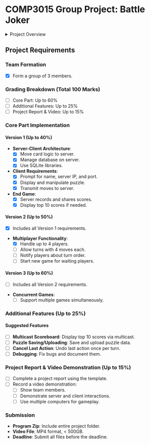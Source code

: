 # COMP3015 Group Project: Battle Joker

<details>
<summary>Project Overview</summary>

- **Game Concept**: Inspired by 2048 using poker cards.
- **Objective**: Combine cards to create a JOKER card.
- **Multiplayer Goal**: Enhance for online play.

</details>

## Project Requirements

### Team Formation
- [x] Form a group of 3 members.

### Grading Breakdown (Total 100 Marks)
- [ ] Core Part: Up to 60%
- [ ] Additional Features: Up to 25%
- [ ] Project Report & Video: Up to 15%

### Core Part Implementation

#### Version 1 (Up to 40%)

- **Server-Client Architecture**:
  - [x] Move card logic to server.
  - [x] Manage database on server.
  - [x] Use SQLite libraries.
- **Client Requirements**:
  - [x] Prompt for name, server IP, and port.
  - [x] Display and manipulate puzzle.
  - [x] Transmit moves to server.
- **End Game**:
  - [x] Server records and shares scores.
  - [x] Display top 10 scores if needed.

#### Version 2 (Up to 50%)

- [x] Includes all Version 1 requirements.
- **Multiplayer Functionality**:
  - [x] Handle up to 4 players.
  - [ ] Allow turns with 4 moves each.
  - [ ] Notify players about turn order.
  - [ ] Start new game for waiting players.

#### Version 3 (Up to 60%)

- [ ] Includes all Version 2 requirements.
- **Concurrent Games**:
  - [ ] Support multiple games simultaneously.

### Additional Features (Up to 25%)

#### Suggested Features
- [ ] **Multicast Scoreboard**: Display top 10 scores via multicast.
- [ ] **Puzzle Saving/Uploading**: Save and upload puzzle data.
- [ ] **Cancel Last Action**: Undo last action once per turn.
- [ ] **Debugging**: Fix bugs and document them.

### Project Report & Video Demonstration (Up to 15%)

- [ ] Complete a project report using the template.
- [ ] Record a video demonstration:
  - [ ] Show team members.
  - [ ] Demonstrate server and client interactions.
  - [ ] Use multiple computers for gameplay.

### Submission
- **Program Zip**: Include entire project folder.
- **Video File**: MP4 format, < 500GB.
- **Deadline**: Submit all files before the deadline.
